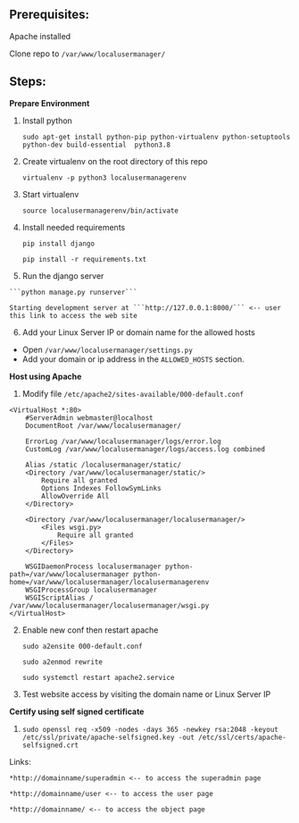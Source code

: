 ## Prerequisites:
Apache installed

Clone repo to ```/var/www/localusermanager/```

## Steps:
**Prepare Environment**
1. Install python
 
    ```sudo apt-get install python-pip python-virtualenv python-setuptools python-dev build-essential  python3.8```
  
 2. Create virtualenv on the root directory of this repo
 
    ```virtualenv -p python3 localusermanagerenv```
   
 3. Start virtualenv
 
    ```source localusermanagerenv/bin/activate```
   
 4. Install needed requirements
 
    ```pip install django```
    
    ```pip install -r requirements.txt```
    
  5. Run the django server

    ```python manage.py runserver```

    Starting development server at ```http://127.0.0.1:8000/``` <-- user this link to access the web site

  6. Add your Linux Server IP or domain name for the allowed hosts
   - Open ```/var/www/localusermanager/settings.py```
   - Add your domain or ip address in the ``ALLOWED_HOSTS`` section.
    



**Host using Apache**

1. Modify file ```/etc/apache2/sites-available/000-default.conf```

```
<VirtualHost *:80>
	#ServerAdmin webmaster@localhost
	DocumentRoot /var/www/localusermanager/

	ErrorLog /var/www/localusermanager/logs/error.log
	CustomLog /var/www/localusermanager/logs/access.log combined

	Alias /static /localusermanager/static/
	<Directory /var/www/localusermanager/static/>
		Require all granted
		Options Indexes FollowSymLinks
		AllowOverride All
	</Directory>

	<Directory /var/www/localusermanager/localusermanager/>
		<Files wsgi.py>
			Require all granted
		</Files>
	</Directory>

	WSGIDaemonProcess localusermanager python-path=/var/www/localusermanager python-home=/var/www/localusermanager/localusermanagerenv
	WSGIProcessGroup localusermanager
	WSGIScriptAlias / /var/www/localusermanager/localusermanager/wsgi.py
</VirtualHost>
```

2. Enable new conf then restart apache

    ```sudo a2ensite 000-default.conf```

    ```sudo a2enmod rewrite```

    ```sudo systemctl restart apache2.service```

3. Test website access by visiting the domain name or Linux Server IP


**Certify using self signed certificate**
1. ```sudo openssl req -x509 -nodes -days 365 -newkey rsa:2048 -keyout /etc/ssl/private/apache-selfsigned.key -out /etc/ssl/certs/apache-selfsigned.crt```


Links:

    *http://domainname/superadmin <-- to access the superadmin page

    *http://domainname/user <-- to access the user page

    *http://domainname/ <-- to access the object page

